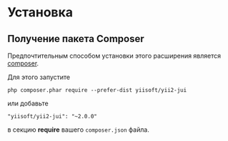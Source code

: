 Установка
============

## Получение пакета Composer

Предпочтительным способом установки этого расширения является [composer](https://getcomposer.org/download/).

Для этого запустите

```
php composer.phar require --prefer-dist yiisoft/yii2-jui
```

или добавьте

```
"yiisoft/yii2-jui": "~2.0.0"
```

в секцию **require** вашего `composer.json` файла.
